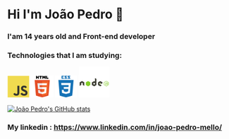 <h1>Hi I'm João Pedro 👋</h1>

###   I'am 14 years old and Front-end developer

### Technologies that I am studying:

<div display='flex'>
<img src='https://raw.githubusercontent.com/devicons/devicon/master/icons/javascript/javascript-original.svg' width='50'>
<img src='https://raw.githubusercontent.com/devicons/devicon/master/icons/html5/html5-original-wordmark.svg' width='50'>
<img src='https://raw.githubusercontent.com/devicons/devicon/master/icons/css3/css3-plain-wordmark.svg' width='50'>
<img src='https://raw.githubusercontent.com/devicons/devicon/master/icons/nodejs/nodejs-original-wordmark.svg' width='70'>
</div>

[![João Pedro's GitHub stats](https://github-readme-stats.vercel.app/api?username=Dev-Pedro75)](https://github.com/anuraghazra/github-readme-stats)


### My linkedin : https://www.linkedin.com/in/joao-pedro-mello/
